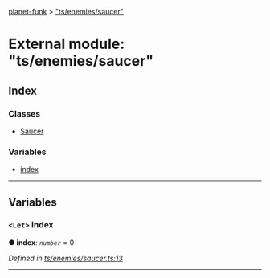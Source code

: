 [planet-funk](../README.md) > ["ts/enemies/saucer"](../modules/_ts_enemies_saucer_.md)

# External module: "ts/enemies/saucer"

## Index

### Classes

* [Saucer](../classes/_ts_enemies_saucer_.saucer.md)

### Variables

* [index](_ts_enemies_saucer_.md#index)

---

## Variables

<a id="index"></a>

### `<Let>` index

**● index**: *`number`* = 0

*Defined in [ts/enemies/saucer.ts:13](https://github.com/WilliamRADFunk/planet-funk/blob/0e68866/src/ts/enemies/saucer.ts#L13)*

___

